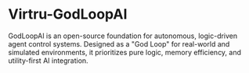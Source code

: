 # Virtru-GodLoopAI
GodLoopAI is an open-source foundation for autonomous, logic-driven agent control systems. Designed as a "God Loop" for real-world and simulated environments, it prioritizes pure logic, memory efficiency, and utility-first AI integration.
